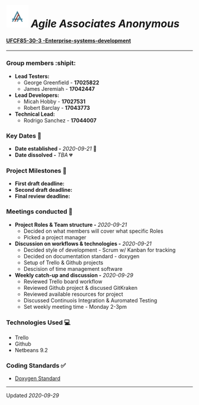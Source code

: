 # <img src="triple-a.jpeg" alt="drawing" style="width:auto; height:60px; "/> *Agile  Associates Anonymous*

#### [UFCF85-30-3 -Enterprise-systems-development](https://github.com/19ATF77/AAA-documentation)

***
### Group members :shipit:
- **Lead Testers:**   
  - George Greenfield - **17025822**
  - James Jeremiah - **17042447**
- **Lead Developers:**  
  - Micah Hobby - **17027531**
  - Robert Barclay - **17043773**
- **Technical Lead:**  
   - Rodrigo Sanchez - **17044007**

### Key Dates :date:
- **Date established -** *2020-09-21* :tada:
- **Date dissolved -** *TBA* :broken_heart:

### Project Milestones :passport_control:
- **First draft deadline:**
- **Second draft deadline:**
- **Final review deadline:**

### Meetings conducted :notebook:
- **Project Roles & Team structure -** *2020-09-21*
  - Decided on what members will cover what specific Roles
  - Picked a project manager
- **Discussion on workflows & technologies -** *2020-09-21*
  - Decided style of development - Scrum w/ Kanban for tracking
  - Decided on documentation standard - doxygen
  - Setup of Trello & Github projects
  - Descision of time management software
- **Weekly catch-up and discussion -** *2020-09-29*
  - Reviewed Trello board workflow
  - Reviewed Github project & discused GitKraken
  - Reviewed available resources for project
  - Discussed Continuois Integration & Auromated Testing
  - Set weekly meeting time - Monday 2-3pm

### Technologies Used :computer:
- Trello
- Github
- Netbeans 9.2

### Coding Standards :white_check_mark:
- [Doxygen Standard](https://www.doxygen.nl/manual/docblocks.html)
***

Updated *2020-09-29*
